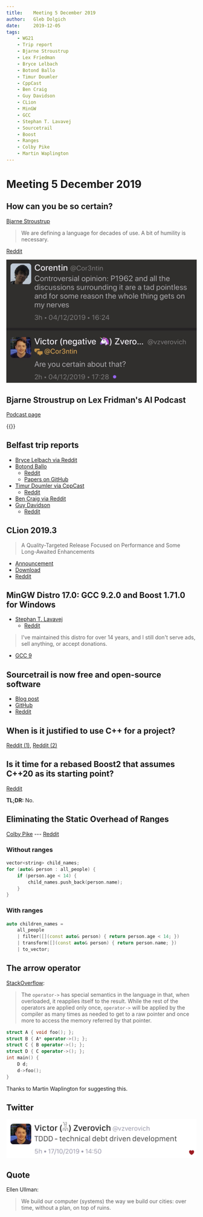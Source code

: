 ```yaml
---
title:    Meeting 5 December 2019
author:   Gleb Dolgich
date:     2019-12-05
tags:
    - WG21
    - Trip report
    - Bjarne Stroustrup
    - Lex Friedman
    - Bryce Lelbach
    - Botond Ballo
    - Timur Doumler
    - CppCast
    - Ben Craig
    - Guy Davidson
    - CLion
    - MinGW
    - GCC
    - Stephan T. Lavavej
    - Sourcetrail
    - Boost
    - Ranges
    - Colby Pike
    - Martin Waplington
---
```


# Meeting 5 December 2019

## How can you be so certain?

[Bjarne Stroustrup](http://www.open-std.org/jtc1/sc22/wg21/docs/papers/2019/p1962r0.pdf)

> We are defining a language for decades of use. A bit of humility is necessary.

[Reddit](https://www.reddit.com/r/cpp/comments/e5gpdo/how_can_you_be_so_certain_bjarne_stroustrup/)

![](/img/are-you-certain.jpeg)

## Bjarne Stroustrup on Lex Fridman's AI Podcast

[Podcast page](https://lexfridman.com/bjarne-stroustrup/)

{{<youtube uTxRF5ag27A>}}

## Belfast trip reports

* [Bryce Lelbach via Reddit](https://www.reddit.com/r/cpp/comments/dtuov8/201911_belfast_iso_c_committee_trip_report/)
* [Botond Ballo](https://botondballo.wordpress.com/2019/11/15/trip-report-c-standards-meeting-in-belfast-november-2019/)
    * [Reddit](https://www.reddit.com/r/cpp/comments/dy6o1z/trip_report_c_standards_meeting_in_belfast/)
    * [Papers on GitHub](https://github.com/cplusplus/papers/issues)
* [Timur Doumler via CppCast](https://cppcast.com/timur-doumler-belfast/)
    * [Reddit](https://www.reddit.com/r/cpp/comments/dwlj4q/cppcast_belfast_trip_report/)
* [Ben Craig via Reddit](https://www.reddit.com/r/cpp/comments/dvh72f/trip_report_freestanding_errors_in_belfast/)
* [Guy Davidson](https://hatcat.com/?p=115)
    * [Reddit](https://www.reddit.com/r/cpp/comments/duc6nf/wg21_in_my_own_backyard_belfast_trip_report/)

## CLion 2019.3

> A Quality-Targeted Release Focused on Performance and Some Long-Awaited Enhancements

* [Announcement](https://blog.jetbrains.com/clion/2019/11/clion-2019-3-release/)
* [Download](https://www.jetbrains.com/clion/download/)
* [Reddit](https://www.reddit.com/r/cpp/comments/e3dfeh/clion_20193_a_qualitytargeted_release_focused_on/)

## MinGW Distro 17.0: GCC 9.2.0 and Boost 1.71.0 for Windows

* [Stephan T. Lavavej](https://nuwen.net/mingw.html)
    * [Reddit](https://www.reddit.com/r/cpp/comments/e2nzs6/mingw_distro_170_gcc_920_and_boost_1710_for/)

> I've maintained this distro for over 14 years, and I still don't serve ads, sell anything, or accept donations.

* [GCC 9](https://solarianprogrammer.com/2019/11/05/install-gcc-windows/)

## Sourcetrail is now free and open-source software

* [Blog post](https://www.sourcetrail.com/blog/open_source/)
* [GitHub](https://github.com/CoatiSoftware/Sourcetrail)
* [Reddit](https://www.reddit.com/r/cpp/comments/dy8a4d/sourcetrail_the_interactive_source_code_explorer/)

## When is it justified to use C++ for a project?

[Reddit (1)](https://www.reddit.com/r/cpp/comments/dy66da/when_is_it_justified_to_use_c_for_a_project/), [Reddit (2)](https://www.reddit.com/r/cpp_questions/comments/dy68hr/when_is_it_justified_to_use_c_for_a_project/)

## Is it time for a rebased Boost2 that assumes C++20 as its starting point?

[Reddit](https://www.reddit.com/r/cpp/comments/dvt6lw/is_it_time_for_a_rebased_boost2_that_assumes_c20/)

**TL;DR:** No.

## Eliminating the Static Overhead of Ranges

[Colby Pike](https://vector-of-bool.github.io/2019/10/21/rngs-static-ovr.html) --- [Reddit](https://www.reddit.com/r/cpp/comments/dkxcwd/eliminating_the_static_overhead_of_ranges/)

### Without ranges

```cpp
vector<string> child_names;
for (auto& person : all_people) {
    if (person.age < 14) {
        child_names.push_back(person.name);
    }
}
```

### With ranges

```cpp
auto children_names =
    all_people
    | filter([](const auto& person) { return person.age < 14; })
    | transform([](const auto& person) { return person.name; })
    | to_vector;
```

## The arrow operator

[StackOverflow](https://stackoverflow.com/a/10678920/10154):

> The `operator->` has special semantics in the language in that, when overloaded, it reapplies itself to the result. While the rest of the operators are applied only once, `operator->` will be applied by the compiler as many times as needed to get to a raw pointer and once more to access the memory referred by that pointer.

```cpp
struct A { void foo(); };
struct B { A* operator->(); };
struct C { B operator->(); };
struct D { C operator->(); };
int main() {
    D d;
    d->foo();
}
```

Thanks to Martin Waplington for suggesting this.

## Twitter

![](/img/tddd.png)

## Quote

Ellen Ullman:

> We build our computer (systems) the way we build our cities: over time, without a plan, on top of ruins.
